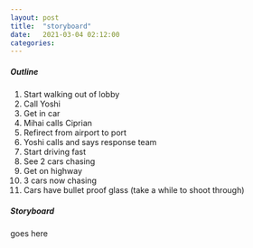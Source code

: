 ```yaml
---
layout: post
title:  "storyboard"
date:   2021-03-04 02:12:00
categories:
---
```


##### Outline

1. Start walking out of lobby
2. Call Yoshi
2. Get in car
3. Mihai calls Ciprian
4. Refirect from airport to port
5. Yoshi calls and says response team
6. Start driving fast
7. See 2 cars chasing
8. Get on highway
9. 3 cars now chasing
10. Cars have bullet proof glass (take a while to shoot through)

##### Storyboard

goes here
